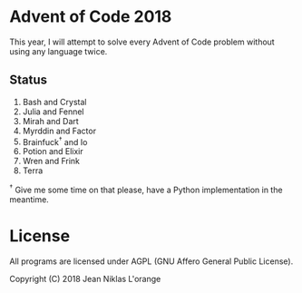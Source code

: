 # Advent of Code 2018

This year, I will attempt to solve every Advent of Code problem without using
any language twice.

## Status

1. Bash and Crystal
2. Julia and Fennel
3. Mirah and Dart
4. Myrddin and Factor
5. Brainfuck<sup>†</sup> and Io
6. Potion and Elixir
7. Wren and Frink
8. Terra

<sup>†</sup> Give me some time on that please, have a Python implementation in
the meantime.

# License

All programs are licensed under AGPL (GNU Affero General Public License).

Copyright (C) 2018 Jean Niklas L'orange
